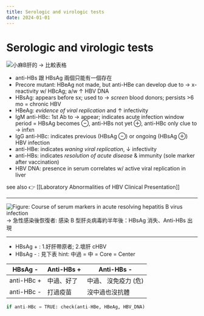 ```yaml
---
title: Serologic and virologic tests
date: 2024-01-01
---
```


# Serologic and virologic tests

![小麻B肝的 → 比較表格](https://i.imgur.com/mwATrDy.png)

- anti-HBs 跟 HBsAg 兩個只能有一個存在
- Precore mutant: HBeAg not made, but anti-HBe can develop due to → x-reactivity w/ HBcAg; a/w ↑ HBV DNA
- HBsAg: appears before sx; used to → _screen_ blood donors; persists >6 mo = chronic HBV
- HBeAg: _evidence of viral replication_ and ↑ infectivity
- IgM anti-HBc: 1st Ab to → appear; indicates acute infection window period = HBsAg becomes ⊖, anti-HBs not yet ⊕, anti-HBc only clue to → infxn
- IgG anti-HBc: indicates previous (HBsAg ⊖) or ongoing (HBsAg ⊕) HBV infection
- anti-HBe: indicates _waning viral replication_, ↓ infectivity
- anti-HBs: indicates _resolution of acute disease_ & immunity (sole marker after vaccination)
- HBV DNA: presence in serum correlates w/ active viral replication in liver

see also 👉 [[Laboratory Abnormalities of HBV Clinical Presentation]]

---

![Figure: Course of serum markers in acute resolving hepatitis B virus infection](https://i.imgur.com/Ykwq0xc.png)
→ 急性感染後恢復者: 感染 B 型肝炎病毒約半年後：HBsAg 消失、Anti-HBs 出現

---

- HBsAg + : 1.好肝帶原者; 2.壞肝 cHBV
- HBsAg - : 見下表 hint: 中過 = 中 = Core = Center

| HBsAg -    | Anti-HBs + | Anti-HBs -           |
| ---------- | ---------- | -------------------- |
| anti-HBc + | 中過、好了 | 中過、 沒免疫力 (危) |
| anti-HBc - | 打過疫苗   | 沒中過也沒抗體       |

```python
if anti-HBc = TRUE: check(anti-HBe, HBeAg, HBV_DNA)
```
